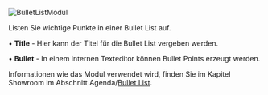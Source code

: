 
![BulletListModul](../img/Manager/Module/Bullet_List_Module.PNG) 

Listen Sie wichtige Punkte in einer Bullet List auf.

•    **Title** - Hier kann der Titel für die Bullet List vergeben werden. 



•    **Bullet** - In einem internen Texteditor können Bullet Points erzeugt werden. 


Informationen wie das Modul verwendet wird, finden Sie im Kapitel Showroom im Abschnitt Agenda/[Bullet List](../031_agenda/#bullet-list).
